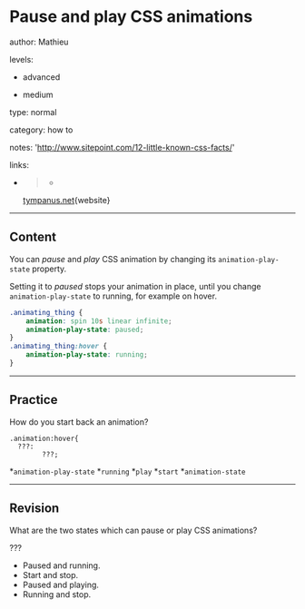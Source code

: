 # Pause and play CSS animations
author: Mathieu

levels:

  - advanced

  - medium

type: normal

category: how to

notes: 'http://www.sitepoint.com/12-little-known-css-facts/'

links:

  - >-
    [tympanus.net](http://tympanus.net/codrops/css_reference/animation-play-state/){website}

---
## Content

You can _pause_ and _play_ CSS animation by changing its `animation-play-state` property. 

Setting it to _paused_ stops your animation in place, until you change `animation-play-state` to running, for example on hover.
```css
.animating_thing {
    animation: spin 10s linear infinite;
    animation-play-state: paused;
}
.animating_thing:hover {
    animation-play-state: running;
}
```

---
## Practice

How do you start back an animation?
```
.animation:hover{
  ???: 
        ???;
```
*`animation-play-state` 
*`running` 
*`play` 
*`start` 
*`animation-state`

---
## Revision

What are the two states which can pause or play CSS animations? 

???
* Paused and running.
* Start and stop.
* Paused and playing.
* Running and stop.